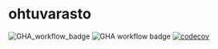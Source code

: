 # ohtuvarasto

![GHA_workflow_badge](https://github.com/JVS23/ohtuvarasto/workflows/CI/badge.svg)
![GHA workflow badge](https://github.com/JVS23/ohtuvarasto/workflows/CI/badge.svg) [![codecov](https://codecov.io/gh/JVS23/ohtuvarasto/branch/main/graph/badge.svg?token=c70b9d8d)](https://codecov.io/gh/JVS23/ohtuvarasto)